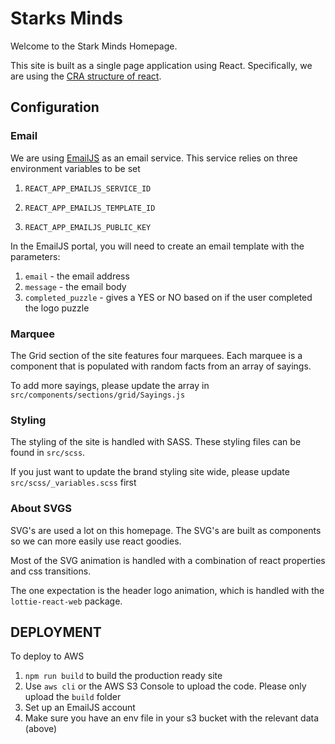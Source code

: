Starks Minds
============

Welcome to the Stark Minds Homepage.

This site is built as a single page application using React. Specifically, we are using the [CRA structure of react](https://create-react-app.dev/).

Configuration
-------------

### Email

We are using [EmailJS](https://www.emailjs.com/) as an email service. This service relies on three environment variables to be set

1.  `REACT_APP_EMAILJS_SERVICE_ID`

2.  `REACT_APP_EMAILJS_TEMPLATE_ID`

3.  `REACT_APP_EMAILJS_PUBLIC_KEY`

In the EmailJS portal, you will need to create an email template with the parameters:

1. `email` - the email address
2. `message` - the email body
3. `completed_puzzle` - gives a YES or NO based on if the user completed the logo puzzle

### Marquee

The Grid section of the site features four marquees. Each marquee is a component that is populated with random facts from an array of sayings.

To add more sayings, please update the array in `src/components/sections/grid/Sayings.js`

### Styling

The styling of the site is handled with SASS. These styling files can be found in `src/scss`.

If you just want to update the brand styling site wide, please update `src/scss/_variables.scss` first

### About SVGS

SVG's are used a lot on this homepage. The SVG's are built as components so we can more easily use react goodies.

Most of the SVG animation is handled with a combination of react properties and css transitions.

The one expectation is the header logo animation, which is handled with the `lottie-react-web` package.

DEPLOYMENT
-------------

To deploy to AWS

1. `npm run build` to build the production ready site
2. Use `aws cli` or the AWS S3 Console to upload the code. Please only upload the `build` folder
3. Set up an EmailJS account
4. Make sure you have an env file in your s3 bucket with the relevant data (above)